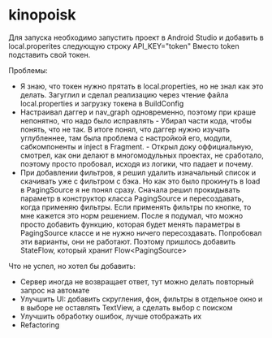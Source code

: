 # kinopoisk
Для запуска необходимо запустить проект в Android Studio и добавить в local.properites следующую строку
API_KEY="token"
Вместо token подставить свой токен.

Проблемы:
- Я знаю, что токен нужно прятать в local.properties, но не знал как это делать. Загуглил и сделал реализацию через чтение файла local.properties и загрузку токена в BuildConfig
- Настраивал даггер и nav_graph одновременно, поэтому при краше непонятно, что надо было исправлять - Убирал части кода, чтобы понять, что не так. В итоге понял, что даггер нужно изучать углубленнее, там была проблема с настройкой его, модули, сабкомпоненты и inject в Fragment. - Открыл доку оффициальную, смотрел, как они делают в многомодульных проектах, не сработало, поэтому просто пробовал, исходя из логики, что падает и почему.
- При добавлении фильтров, я решил удалить изначальный список и скачивать уже с фильтром с бэка. Но как это было прокинуть в load в PagingSource я не понял сразу. Сначала решил прокидывать параметр в конструктор класса PagingSource и пересоздавать, когда применяю фильтры. Если применять фильтры по кнопке, то мне кажется это норм решением. После я подумал, что можно просто добавить функцию, которая будет менять параметры в PagingSource классе и не нужно ничего пересоздавать. Попробовал эти варианты, они не работают. Поэтому пришлось добавить StateFlow, который хранит Flow<PagingSource<Data>>

Что не успел, но хотел бы добавить:
- Сервер иногда не возвращает ответ, тут можно делать повторный запрос на автомате
- Улучшить UI: добавить скругления, фон, фильтры в отдельное окно и в выборе не оставлять TextView, а сделать выбор с поиском
- Улучшить обработку ошибок, лучше отображать их
- Refactoring

